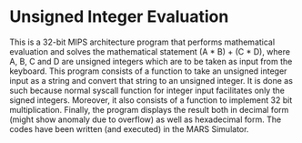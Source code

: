 # Unsigned Integer Evaluation
This is a 32-bit MIPS architecture program that performs mathematical evaluation and solves the mathematical statement (A * B) + (C * D), where A, B, C and D are unsigned integers which are to be taken as input from the keyboard. This program consists of a function to take an unsigned integer input as a string and convert that string to an unsigned integer. It is done as such because normal syscall function for integer input facilitates only the signed integers. Moreover, it also consists of a function to implement 32 bit multiplication. Finally, the program displays the result both in decimal form (might show anomaly due to overflow) as well as hexadecimal form. The codes have been written (and executed) in the MARS Simulator.
